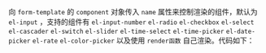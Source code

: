 向 `form-template` 的 `component` 对象传入 `name` 属性来控制渲染的组件，默认为 `el-input` ，支持的组件有 `el-input-number` `el-radio` `el-checkbox` `el-select` `el-cascader` `el-switch` `el-slider` `el-time-select` `el-time-picker` `el-date-picker` `el-rate` `el-color-picker` 以及使用 `render函数` 自己渲染。代码如下：
